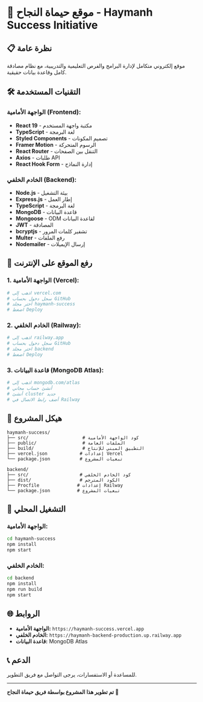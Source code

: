 # 🚀 موقع حيماة النجاح - Haymanh Success Initiative

## 📋 **نظرة عامة**
موقع إلكتروني متكامل لإدارة البرامج والفرص التعليمية والتدريبية، مع نظام مصادقة كامل وقاعدة بيانات حقيقية.

## 🛠️ **التقنيات المستخدمة**

### **الواجهة الأمامية (Frontend):**
- **React 19** - مكتبة واجهة المستخدم
- **TypeScript** - لغة البرمجة
- **Styled Components** - تصميم المكونات
- **Framer Motion** - الرسوم المتحركة
- **React Router** - التنقل بين الصفحات
- **Axios** - طلبات API
- **React Hook Form** - إدارة النماذج

### **الخادم الخلفي (Backend):**
- **Node.js** - بيئة التشغيل
- **Express.js** - إطار العمل
- **TypeScript** - لغة البرمجة
- **MongoDB** - قاعدة البيانات
- **Mongoose** - ODM لقاعدة البيانات
- **JWT** - المصادقة
- **bcryptjs** - تشفير كلمات المرور
- **Multer** - رفع الملفات
- **Nodemailer** - إرسال الإيميلات

## 🚀 **رفع الموقع على الإنترنت**

### **1. الواجهة الأمامية (Vercel):**
```bash
# اذهب إلى vercel.com
# سجل دخول بحساب GitHub
# اختر مجلد haymanh-success
# اضغط Deploy
```

### **2. الخادم الخلفي (Railway):**
```bash
# اذهب إلى railway.app
# سجل دخول بحساب GitHub
# اختر مجلد backend
# اضغط Deploy
```

### **3. قاعدة البيانات (MongoDB Atlas):**
```bash
# اذهب إلى mongodb.com/atlas
# أنشئ حساب مجاني
# أنشئ cluster جديد
# أضف رابط الاتصال في Railway
```

## 📁 **هيكل المشروع**

```
haymanh-success/
├── src/                    # كود الواجهة الأمامية
├── public/                 # الملفات العامة
├── build/                  # التطبيق المبني للإنتاج
├── vercel.json            # إعدادات Vercel
└── package.json           # تبعيات المشروع

backend/
├── src/                   # كود الخادم الخلفي
├── dist/                  # الكود المترجم
├── Procfile              # إعدادات Railway
└── package.json          # تبعيات المشروع
```

## 🔧 **التشغيل المحلي**

### **الواجهة الأمامية:**
```bash
cd haymanh-success
npm install
npm start
```

### **الخادم الخلفي:**
```bash
cd backend
npm install
npm run build
npm start
```

## 🌐 **الروابط**

- **الواجهة الأمامية:** `https://haymanh-success.vercel.app`
- **الخادم الخلفي:** `https://haymanh-backend-production.up.railway.app`
- **قاعدة البيانات:** MongoDB Atlas

## 📞 **الدعم**

للمساعدة أو الاستفسارات، يرجى التواصل مع فريق التطوير.

---
**تم تطوير هذا المشروع بواسطة فريق حيماة النجاح** 🎉
